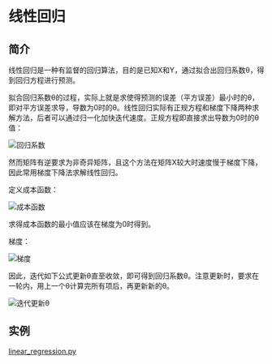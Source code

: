 # 线性回归

## 简介

线性回归是一种有监督的回归算法，目的是已知X和Y，通过拟合出回归系数θ，得到回归方程进行预测。

拟合回归系数θ的过程，实际上就是求使得预测的误差（平方误差）最小时的θ，即对平方误差求导，导数为0时的θ。线性回归实际有正规方程和梯度下降两种求解方法，后者可以通过归一化加快迭代速度。正规方程即直接求出导数为0时的θ值：

![回归系数](http://ww1.sinaimg.cn/large/96803f81ly1fze1s7vej2j206a00y0sk.jpg)

然而矩阵有逆要求为非奇异矩阵，且这个方法在矩阵X较大时速度慢于梯度下降，因此常用梯度下降法求解线性回归。

定义成本函数：

![成本函数](http://ww1.sinaimg.cn/large/96803f81ly1fze1zdopk1j20bj03fmx5.jpg)

求得成本函数的最小值应该在梯度为0时得到。

梯度：

![梯度](http://ww1.sinaimg.cn/large/96803f81ly1fze21hsecrj202p02cglf.jpg)

因此，迭代如下公式更新θ直至收敛，即可得到回归系数θ。注意更新时，要求在一轮内，用上一个θ计算完所有项后，再更新新的θ。

![迭代更新θ](http://ww1.sinaimg.cn/large/96803f81ly1fze2286f11j209702ndfr.jpg)

## 实例

[linear_regression.py](https://github.com/Niuyuhang03/MachineLearning/blob/master/linear_regression/linear_regression.py)